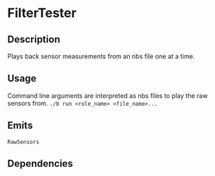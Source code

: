 FilterTester
============

## Description
Plays back sensor measurements from an nbs file one at a time.

## Usage
Command line arguments are interpreted as nbs files to play the raw sensors from.
`./b run <role_name> <file_name>...`

## Emits
`RawSensors`

## Dependencies
